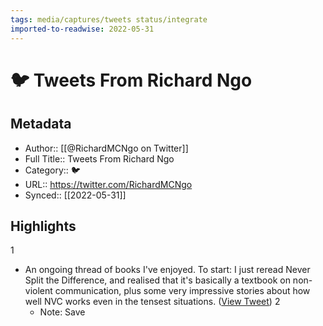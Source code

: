 ```yaml
---
tags: media/captures/tweets status/integrate
imported-to-readwise: 2022-05-31
---
```

# 🐦 Tweets From Richard Ngo

## Metadata
- Author:: [[@RichardMCNgo on Twitter]]
- Full Title:: Tweets From Richard Ngo
- Category:: 🐦
- URL:: https://twitter.com/RichardMCNgo
- Synced:: [[2022-05-31]]

## Highlights
1
- An ongoing thread of books I've enjoyed.
  To start: I just reread Never Split the Difference, and realised that it's basically a textbook on non-violent communication, plus some very impressive stories about how well NVC works even in the tensest situations. ([View Tweet](https://twitter.com/RichardMCNgo/status/1449937391704174592))
2
    - Note: Save
